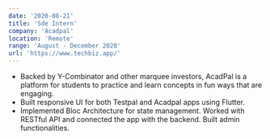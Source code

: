 ```yaml
---
date: '2020-08-21'
title: 'Sde Intern'
company: 'Acadpal'
location: 'Remote'
range: 'August - December 2020'
url: 'https://www.techbiz.app/'
---
```


- Backed by Y-Combinator and other marquee investors, AcadPal is a platform for students to practice and learn concepts in fun ways that are engaging.
- Built responsive UI for both Testpal and Acadpal apps using Flutter.
- Implemented Bloc Architecture for state management. Worked with RESTful API and connected the app with the backend. Built admin functionalities.

